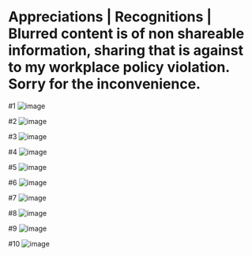 # Appreciations | Recognitions | Blurred content is of non shareable information, sharing that is against to my workplace policy violation. Sorry for the inconvenience.

#1
![image](https://user-images.githubusercontent.com/90131327/132466927-66c23eb6-fad0-4a56-adda-e230fe25adf3.png)

#2
![image](https://user-images.githubusercontent.com/90131327/132274430-c4579612-646a-4400-a27f-2b62fe9bdbeb.png)

#3
![image](https://user-images.githubusercontent.com/90131327/132274537-43c5683a-51b8-4c39-8c40-032288ff29df.png)

#4
![image](https://user-images.githubusercontent.com/90131327/132274819-3638b7a4-17ee-4f77-8607-666eef710bd8.png)

#5
![image](https://user-images.githubusercontent.com/90131327/132275422-91d94f8e-dd73-437f-af45-4c4251966515.png)

#6
![image](https://user-images.githubusercontent.com/90131327/132468858-86c86640-bd18-42a0-83c6-4a3f7d83e3c3.png)

#7
![image](https://user-images.githubusercontent.com/90131327/132276901-b0d30c4d-0ef7-422e-884c-0a7c03747fd3.png)

#8
![image](https://user-images.githubusercontent.com/90131327/132469327-07076eb9-0607-4f6e-a4f6-5bb77ddf537e.png)

#9
![image](https://user-images.githubusercontent.com/90131327/132277546-e0510f29-d3bd-4be0-9949-50d4a3b01b6d.png)

#10
![image](https://user-images.githubusercontent.com/90131327/132469870-e8d93b51-a2fb-4b94-8f24-685a4fb4e2de.png)


